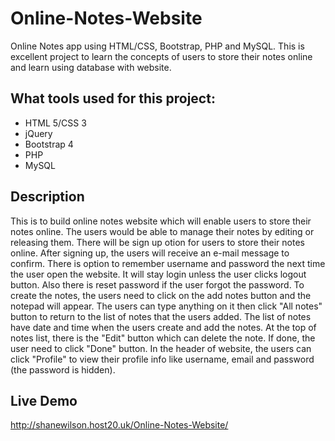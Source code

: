 # Online-Notes-Website
Online Notes app using HTML/CSS, Bootstrap, PHP and MySQL. This is excellent project to learn the concepts of users to store their notes online and learn using database with website.

## What tools used for this project:
- HTML 5/CSS 3
- jQuery
- Bootstrap 4
- PHP
- MySQL

## Description
This is to build online notes website which will enable users to store their notes online. The users would be able to manage their notes by editing or releasing them. There will be sign up otion for users to store their notes online. After signing up, the users will receive an e-mail message to confirm. There is option to remember username and password the next time the user open the website. It will stay login unless the user clicks logout button. Also there is reset password if the user forgot the password. To create the notes, the users need to click on the add notes button and the notepad will appear. The users can type anything on it then click "All notes" button to return to the list of notes that the users added. The list of notes have date and time when the users create and add the notes. At the top of notes list, there is the "Edit" button which can delete the note. If done, the user need to click "Done" button. In the header of website, the users can click "Profile" to view their profile info like username, email and password (the password is hidden). 

## Live Demo
http://shanewilson.host20.uk/Online-Notes-Website/